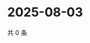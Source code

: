 # 2025-08-03

共 0 条

<!-- BEGIN ZHIHUVIDEO -->
<!-- 最后更新时间 Sun Aug 03 2025 11:44:16 GMT+0800 (China Standard Time) -->

<!-- END ZHIHUVIDEO -->
